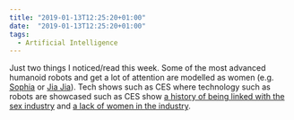 ```yaml
---
title: "2019-01-13T12:25:20+01:00"
date:  "2019-01-13T12:25:20+01:00"
tags:
  - Artificial Intelligence
---
```


Just two things I noticed/read this week. Some of the most advanced humanoid robots and get a lot of attention are modelled as women (e.g. [Sophia](https://en.wikipedia.org/wiki/Sophia_(robot)) or [Jia Jia](https://phys.org/news/2017-01-bionic-woman-chinese-robot-charm.html)). Tech shows such as CES where technology such as robots are showcased such as CES show [a history of being linked with the sex industry](https://www.npr.org/2019/01/12/684854958/high-tech-vibrator-ban-from-ces-show-stirs-claims-of-sexism) and [a lack of women in the industry](https://www.leafandcore.com/2018/01/15/ces-2018-excluded-women/).
